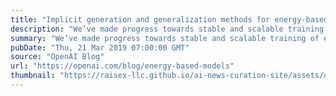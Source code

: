 ```yaml
---
title: "Implicit generation and generalization methods for energy-based models"
description: "We’ve made progress towards stable and scalable training of energy-based models (EBMs) resulting in better sample quality and generalization ability than existing models. Generation in EBMs spends more compute to continually refine its answers and doing so can generate samples competitive with GANs at low temperatures, while also having mode coverage guarantees of likelihood-based models. We hope these findings stimulate further research into this promising class of models."
summary: "We’ve made progress towards stable and scalable training of energy-based models (EBMs) resulting in better sample quality and generalization ability than existing models. Generation in EBMs spends more compute to continually refine its answers and doing so can generate samples competitive with GANs at low temperatures, while also having mode coverage guarantees of likelihood-based models. We hope these findings stimulate further research into this promising class of models."
pubDate: "Thu, 21 Mar 2019 07:00:00 GMT"
source: "OpenAI Blog"
url: "https://openai.com/blog/energy-based-models"
thumbnail: "https://raisex-llc.github.io/ai-news-curation-site/assets/openai_logo.png"
---
```


